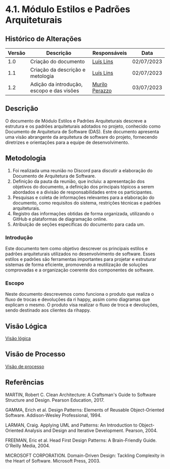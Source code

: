 # 4.1. Módulo Estilos e Padrões Arquiteturais

## Histórico de Alterações

| Versão | Descrição                                 | Responsáveis                                   | Data       |
| ------ | ----------------------------------------- | ---------------------------------------------- | ---------- |
| 1.0    | Criação do documento                      | [Luís Lins](https://github.com/luisgaboardi)   | 02/07/2023 |
| 1.1    | Criação da descrição e metologia          | [Luís Lins](https://github.com/luisgaboardi)   | 02/07/2023 |
| 1.2    | Adição da introdução, escopo e das visões | [Murilo Perazzo](https://github.com/murilopbs) | 03/07/2023 |

## Descrição

O documento de Módulo Estilos e Padrões Arquiteturais descreve a estrutura e os padrões arquiteturais adotados no projeto, conhecido como Documento de Arquitetura de Software (DAS). Este documento apresenta uma visão abrangente da arquitetura de software do projeto, fornecendo diretrizes e orientações para a equipe de desenvolvimento.

## Metodologia

1. Foi realizada uma reunião no Discord para discutir a elaboração do Documento de Arquitetura de Software.
1. Definição da pauta da reunião, que incluiu: a apresentação dos objetivos do documento, a definição dos principais tópicos a serem abordados e a divisão de responsabilidades entre os participantes.
1. Pesquisas e coleta de informações relevantes para a elaboração do documento, como requisitos do sistema, restrições técnicas e padrões arquiteturais.
1. Registro das informações obtidas de forma organizada, utilizando o GitHub e plataformas de diagramação online.
1. Atribuição de seções específicas do documento para cada um.

### Introdução

Este documento tem como objetivo descrever os principais estilos e padrões arquiteturais utilizados no desenvolvimento de software. Esses estilos e padrões são ferramentas importantes para projetar e estruturar sistemas de forma eficiente, promovendo a reutilização de soluções comprovadas e a organização coerente dos componentes de software.

### Escopo

Neste documento descrevemos como funciona o produto que realiza o fluxo de trocas e devoluções da ri happy, assim como diagramas que explicam o mesmo.
O produto visa realizar o fluxo de troca e devoluções, sendo destinado aos clientes da rihappy.

## Visão Lógica

[Visão lógica](ArquiteturaReutilizacao/padroes/logico.md)

## Visão de Processo

[Visão de processo](ArquiteturaReutilizacao/padroes/processos.md)

## Referências

MARTIN, Robert C. Clean Architecture: A Craftsman's Guide to Software Structure and Design. Pearson Education, 2017.

GAMMA, Erich et al. Design Patterns: Elements of Reusable Object-Oriented Software. Addison-Wesley Professional, 1994.

LARMAN, Craig. Applying UML and Patterns: An Introduction to Object-Oriented Analysis and Design and Iterative Development. Pearson, 2004.

FREEMAN, Eric et al. Head First Design Patterns: A Brain-Friendly Guide. O'Reilly Media, 2004.

MICROSOFT CORPORATION. Domain-Driven Design: Tackling Complexity in the Heart of Software. Microsoft Press, 2003.
